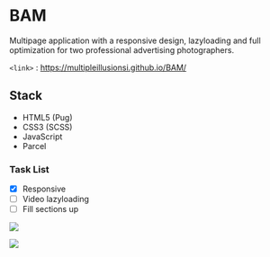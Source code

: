 # BAM

Multipage application with a responsive design, lazyloading and full optimization for two professional advertising photographers.

`<link>` : <https://multipleillusionsi.github.io/BAM/>

## Stack

- HTML5 (Pug)
- CSS3 (SCSS)
- JavaScript
- Parcel

### Task List

- [x] Responsive
- [ ] Video lazyloading
- [ ] Fill sections up

![](https://res.cloudinary.com/multipleillusionsi/image/upload/v1574453193/individual/BAM-1_ynpa0t.jpg)

![](https://res.cloudinary.com/multipleillusionsi/image/upload/v1574453193/individual/BAM-2_tbfe2c.jpg)
